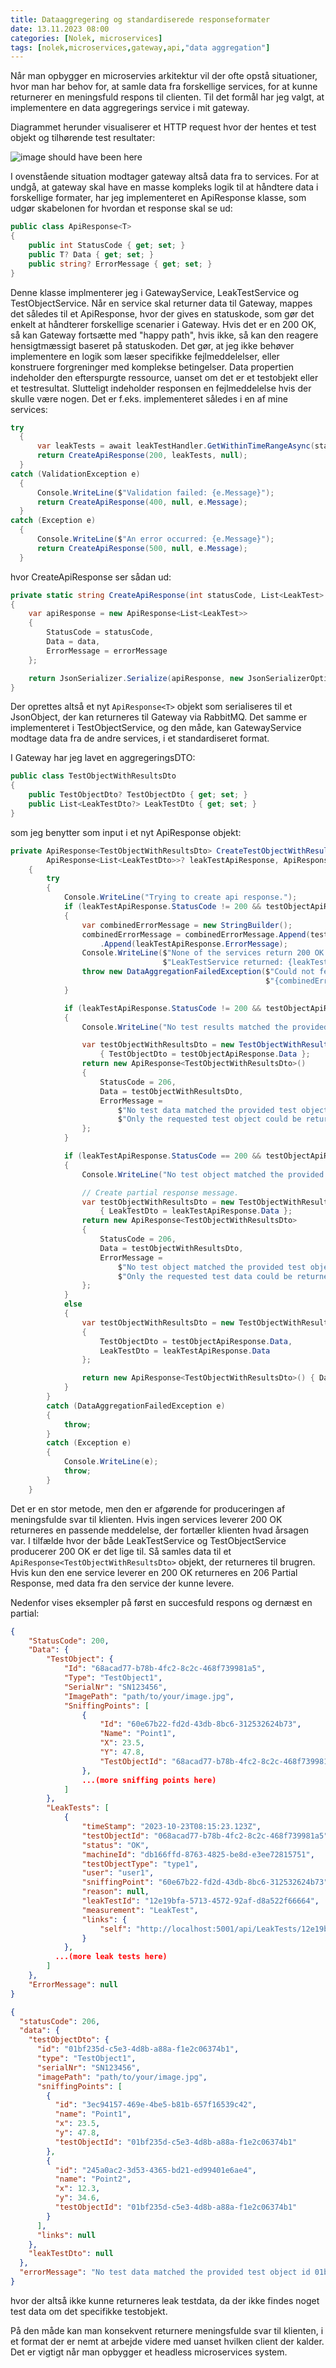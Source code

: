 ```yaml
---
title: Dataaggregering og standardiserede responseformater
date: 13.11.2023 08:00
categories: [Nolek, microservices]
tags: [nolek,microservices,gateway,api,"data aggregation"]
---
```


Når man opbygger en microservies arkitektur vil der ofte opstå situationer, hvor man har behov for, at samle data fra 
forskellige services, for at kunne returnerer en meningsfuld respons til clienten. Til det formål har jeg valgt, 
at implementere en data aggregerings service i mit gateway.

Diagrammet herunder visualiserer et HTTP request hvor der hentes et test objekt og tilhørende test resultater:

<img src="../assets/images/data-aggregation1.png" alt="image should have been here">

I ovenstående situation modtager gateway altså data fra to services. For at undgå, at gateway skal have en masse
kompleks logik til at håndtere data i forskellige formater, har jeg implementeret en ApiResponse klasse, som udgør
skabelonen for hvordan et response skal se ud:

```c#
public class ApiResponse<T>
{
    public int StatusCode { get; set; }
    public T? Data { get; set; }
    public string? ErrorMessage { get; set; }
}
```

Denne klasse implmenterer jeg i GatewayService, LeakTestService og TestObjectService. Når en service skal returner
data til Gateway, mappes det således til et ApiResponse, hvor der gives en statuskode, som gør det enkelt at håndterer
forskellige scenarier i Gateway. Hvis det er en 200 OK, så kan Gateway fortsætte med "happy path", hvis ikke, så kan
den reagere hensigtmæssigt baseret på statuskoden. Det gør, at jeg ikke behøver implementere en logik som læser 
specifikke fejlmeddelelser, eller konstruere forgreninger med komplekse betingelser. Data propertien indeholder den
efterspurgte ressource, uanset om det er et testobjekt eller et testresultat. Slutteligt indeholder responsen en 
fejlmeddelelse hvis der skulle være nogen. Det er f.eks. implementeret således i en af mine services:

```c#
try
  {
      var leakTests = await leakTestHandler.GetWithinTimeRangeAsync(start, end);
      return CreateApiResponse(200, leakTests, null);
  }
catch (ValidationException e)
  {
      Console.WriteLine($"Validation failed: {e.Message}");
      return CreateApiResponse(400, null, e.Message);
  }
catch (Exception e)
  {
      Console.WriteLine($"An error occurred: {e.Message}");
      return CreateApiResponse(500, null, e.Message);
  }
```
hvor CreateApiResponse ser sådan ud:
```c#
private static string CreateApiResponse(int statusCode, List<LeakTest> data, string errorMessage)
{
    var apiResponse = new ApiResponse<List<LeakTest>>
    {
        StatusCode = statusCode,
        Data = data,
        ErrorMessage = errorMessage
    };

    return JsonSerializer.Serialize(apiResponse, new JsonSerializerOptions { WriteIndented = true });
}
```
Der oprettes altså et nyt `ApiResponse<T>` objekt som serialiseres til et JsonObject, der kan returneres til Gateway
via RabbitMQ. Det samme er implementeret i TestObjectService, og den måde, kan GatewayService modtage data fra 
de andre services, i et standardiseret format. 

I Gateway har jeg lavet en aggregeringsDTO:

```c#
public class TestObjectWithResultsDto
{
    public TestObjectDto? TestObjectDto { get; set; }
    public List<LeakTestDto?> LeakTestDto { get; set; }
}
```
som jeg benytter som input i et nyt ApiResponse objekt:
```c#
private ApiResponse<TestObjectWithResultsDto> CreateTestObjectWithResultsDto(
        ApiResponse<List<LeakTestDto>>? leakTestApiResponse, ApiResponse<TestObjectDto>? testObjectApiResponse)
    {
        try
        {
            Console.WriteLine("Trying to create api response.");
            if (leakTestApiResponse.StatusCode != 200 && testObjectApiResponse.StatusCode != 200)
            {
                var combinedErrorMessage = new StringBuilder();
                combinedErrorMessage = combinedErrorMessage.Append(testObjectApiResponse.ErrorMessage)
                    .Append(leakTestApiResponse.ErrorMessage);
                Console.WriteLine($"None of the services return 200 OK. TestObjectService returned: {testObjectApiResponse.StatusCode} with message: {testObjectApiResponse.ErrorMessage}. " +
                                  $"LeakTestService returned: {leakTestApiResponse.StatusCode} with message: {leakTestApiResponse.ErrorMessage}.");
                throw new DataAggregationFailedException($"Could not fetch message due to the follow error(s): " +
                                                         $"{combinedErrorMessage}");
            }

            if (leakTestApiResponse.StatusCode != 200 && testObjectApiResponse.StatusCode == 200)
            {
                Console.WriteLine("No test results matched the provided id. Creating partial response.");

                var testObjectWithResultsDto = new TestObjectWithResultsDto()
                    { TestObjectDto = testObjectApiResponse.Data };
                return new ApiResponse<TestObjectWithResultsDto>()
                {
                    StatusCode = 206,
                    Data = testObjectWithResultsDto,
                    ErrorMessage =
                        $"No test data matched the provided test object id {testObjectApiResponse.Data.Id}. " +
                        $"Only the requested test object could be returned. {leakTestApiResponse.ErrorMessage}"
                };
            }

            if (leakTestApiResponse.StatusCode == 200 && testObjectApiResponse.StatusCode != 200)
            {
                Console.WriteLine("No test object matched the provided id. Creating partial response.");

                // Create partial response message. 
                var testObjectWithResultsDto = new TestObjectWithResultsDto
                    { LeakTestDto = leakTestApiResponse.Data };
                return new ApiResponse<TestObjectWithResultsDto>
                {
                    StatusCode = 206,
                    Data = testObjectWithResultsDto,
                    ErrorMessage =
                        $"No test object matched the provided test object id {leakTestApiResponse.Data.SingleOrDefault().LeakTestId}. " +
                        $"Only the requested test data could be returned. {testObjectApiResponse.ErrorMessage}"
                };
            }
            else
            {
                var testObjectWithResultsDto = new TestObjectWithResultsDto
                {
                    TestObjectDto = testObjectApiResponse.Data, 
                    LeakTestDto = leakTestApiResponse.Data
                };

                return new ApiResponse<TestObjectWithResultsDto>() { Data = testObjectWithResultsDto ,StatusCode = 200};
            }
        }
        catch (DataAggregationFailedException e)
        {
            throw;
        }
        catch (Exception e)
        {
            Console.WriteLine(e);
            throw;
        }
    }
```

Det er en stor metode, men den er afgørende for produceringen af meningsfulde svar til klienten. Hvis ingen services
leverer 200 OK returneres en passende meddelelse, der fortæller klienten hvad årsagen var. I tilfælde
hvor der både LeakTestService og TestObjectService producerer 200 OK er det lige til. Så samles data til et 
`ApiResponse<TestObjectWithResultsDto>` objekt, der returneres til brugren. Hvis kun den ene service leverer
en 200 OK returneres en 206 Partial Response, med data fra den service der kunne levere. 

Nedenfor vises eksempler på først en succesfuld respons og dernæst en partial:
```json
{
    "StatusCode": 200,
    "Data": {
        "TestObject": {
            "Id": "68acad77-b78b-4fc2-8c2c-468f739981a5",
            "Type": "TestObject1",
            "SerialNr": "SN123456",
            "ImagePath": "path/to/your/image.jpg",
            "SniffingPoints": [
                {
                    "Id": "60e67b22-fd2d-43db-8bc6-312532624b73",
                    "Name": "Point1",
                    "X": 23.5,
                    "Y": 47.8,
                    "TestObjectId": "68acad77-b78b-4fc2-8c2c-468f739981a5"
                },
                ...(more sniffing points here)
            ]
        },
        "LeakTests": [
            {
                "timeStamp": "2023-10-23T08:15:23.123Z",
                "testObjectId": "068acad77-b78b-4fc2-8c2c-468f739981a5",
                "status": "OK",
                "machineId": "db166ffd-8763-4825-be8d-e3ee72815751",
                "testObjectType": "type1",
                "user": "user1",
                "sniffingPoint": "60e67b22-fd2d-43db-8bc6-312532624b73",
                "reason": null,
                "leakTestId": "12e19bfa-5713-4572-92af-d8a522f66664",
                "measurement": "LeakTest",
                "links": {
                    "self": "http://localhost:5001/api/LeakTests/12e19bfa-5713-4572-92af-d8a522f66664"
                }
            },
          ...(more leak tests here)
        ]
    },
    "ErrorMessage": null
}
```
```json
{
  "statusCode": 206,
  "data": {
    "testObjectDto": {
      "id": "01bf235d-c5e3-4d8b-a88a-f1e2c06374b1",
      "type": "TestObject1",
      "serialNr": "SN123456",
      "imagePath": "path/to/your/image.jpg",
      "sniffingPoints": [
        {
          "id": "3ec94157-469e-4be5-b81b-657f16539c42",
          "name": "Point1",
          "x": 23.5,
          "y": 47.8,
          "testObjectId": "01bf235d-c5e3-4d8b-a88a-f1e2c06374b1"
        },
        {
          "id": "245a0ac2-3d53-4365-bd21-ed99401e6ae4",
          "name": "Point2",
          "x": 12.3,
          "y": 34.6,
          "testObjectId": "01bf235d-c5e3-4d8b-a88a-f1e2c06374b1"
        }
      ],
      "links": null
    },
    "leakTestDto": null
  },
  "errorMessage": "No test data matched the provided test object id 01bf235d-c5e3-4d8b-a88a-f1e2c06374b1. Only the requested test object could be returned. No test results match the specified tag key-value pair."
}
```
hvor der altså ikke kunne returneres leak testdata, da der ikke findes noget test data om det specifikke testobjekt.

På den måde kan man konsekvent returnere meningsfulde svar til klienten, i et format der er nemt at arbejde videre med
uanset hvilken client der kalder. Det er vigtigt når man opbygger et headless microservices system.
